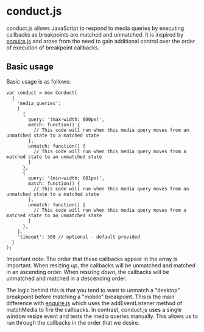 conduct.js
==========

conduct.js allows JavaScript to respond to media queries by executing callbacks as breakpoints are matched and unmatched. It is inspired by [enquire.js](https://github.com/WickyNilliams/enquire.js/) and arose from the need to gain additional control over the order of execution of breakpoint callbacks.

Basic usage
-----------
Basic usage is as follows:

    var conduct = new Conduct(
      {
        'media_queries':
        [
          {
            query: '(max-width: 600px)',
            match: function() {
              // This code will run when this media query moves from an unmatched state to a matched state
            },
            unmatch: function() {
              // This code will run when this media query moves from a matched state to an unmatched state
            }
          },
          {
            query: '(min-width: 601px)',
            match: function() {
              // This code will run when this media query moves from an unmatched state to a matched state
            },
            unmatch: function() {
              // This code will run when this media query moves from a matched state to an unmatched state
            }
          },
        ],
        'timeout': 300 // optional - default provided
      }
    );

Important note: The order that these callbacks appear in the array is important. When resizing *up*, the callbacks will be unmatched and matched in an ascending order. When resizing *down*, the callbacks will be unmatched and matched in a descending order.

The logic behind this is that you tend to want to unmatch a "desktop" breakpoint before matching a "mobile" breakpoint. This is the main difference with [enquire.js](https://github.com/WickyNilliams/enquire.js/) which uses the addEventListener method of matchMedia to fire the callbacks. In contrast, conduct.js uses a single window resize event and tests the media queries manually. This allows us to run through the callbacks in the order that we desire.
